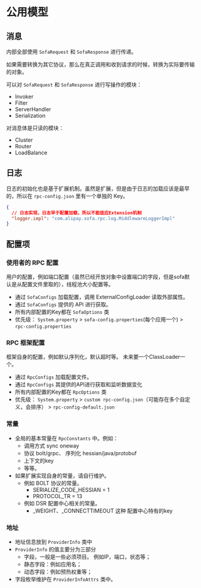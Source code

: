 # 公用模型

## 消息
内部全部使用 `SofaRequest` 和 `SofaResponse` 进行传递。

如果需要转换为其它协议，那么在真正调用和收到请求的时候，转换为实际要传输的对象。

可以对 `SofaRequest` 和 `SofaResponse` 进行写操作的模块：
- Invoker
- Filter
- ServerHandler
- Serialization 

对消息体是只读的模块：
- Cluster
- Router
- LoadBalance

## 日志

日志的初始化也是基于扩展机制。虽然是扩展，但是由于日志的加载应该是最早的，所以在 `rpc-config.json` 里有一个单独的 Key。

```json
{
  // 日志实现，日志早于配置加载，所以不能适应Extension机制
  "logger.impl": "com.alipay.sofa.rpc.log.MiddlewareLoggerImpl"
}
```

## 配置项

### 使用者的 RPC 配置
用户的配置，例如端口配置（虽然已经开放对象中设置端口的字段，但是sofa默认是从配置文件里取的），线程池大小配置等。
- 通过 `SofaConfigs` 加载配置，调用 ExternalConfigLoader 读取外部属性。 
- 通过 `SofaConfigs` 提供的 API 进行获取。
- 所有内部配置的Key都在 `SofaOptions` 类
- 优先级： `System.property` > `sofa-config.properties`(每个应用一个) > `rpc-config.properties`

### RPC 框架配置
框架自身的配置，例如默认序列化，默认超时等。 未来要一个ClassLoader一个。
- 通过 `RpcConfigs` 加载配置文件。 
- 通过 `RpcConfigs` 其提供的API进行获取和监听数据变化
- 所有内部配置的Key都在 `RpcOptions` 类
- 优先级： `System.property` > `custom rpc-config.json`（可能存在多个自定义，会排序） > `rpc-config-default.json`

### 常量
- 全局的基本常量在 `RpcConstants` 中。例如：
    - 调用方式 sync oneway 
    - 协议 bolt/grpc、 序列化 hessian/java/protobuf   
    - 上下文的key
    - 等等。
- 如果扩展实现自身的常量，请自行维护。
	- 例如 BOLT 协议的常量。
		- SERIALIZE_CODE_HESSIAN = 1
	    - PROTOCOL_TR = 13
 	- 例如 DSR 配置中心相关的常量。
		- _WEIGHT、_CONNECTTIMEOUT 这种 配置中心特有的key

### 地址
- 地址信息放到 `ProviderInfo` 类中
- `ProviderInfo` 的值主要分为三部分
	- 字段，一般是一些必须项目。 例如IP，端口，状态等；
	- 静态字段：例如应用名；
	- 动态字段：例如预热权重等；
- 字段枚举维护在 `ProviderInfoAttrs` 类中。